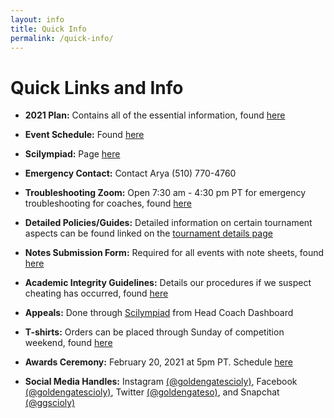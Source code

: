 ```yaml
---
layout: info
title: Quick Info
permalink: /quick-info/
---
```


# Quick Links and Info

- <b>2021 Plan:</b> Contains all of the essential information, found <a target="_blank" href="https://docs.google.com/document/d/1PgulkUgZ8pOl2daWdRuLzUSWo5lmfeKH7uJjoBNgBtk/edit">here</a>

- <b>Event Schedule:</b> Found <a target="_blank" href="https://docs.google.com/spreadsheets/d/1XhhFDybp2RPfqP_s_4udwhTCQWXFlkmDZoc5O-3EYFg/edit#gid=1308440264">here</a>

- <b>Scilympiad:</b> Page <a target="_blank" href="https://scilympiad.com/golden-gate">here</a>

- <b>Emergency Contact:</b> Contact Arya (510) 770-4760

- <b>Troubleshooting Zoom:</b> Open 7:30 am - 4:30 pm PT for emergency troubleshooting for coaches, found <a target="_blank" href="https://stanford.zoom.us/j/93917725257?pwd=WmpCL1dOWkdzbzdxN1JFMHBMd1B1UT09">here</a>

- <b>Detailed Policies/Guides:</b> Detailed information on certain tournament aspects can be found linked on the <a href="/details/">tournament details page</a>

- <b>Notes Submission Form:</b> Required for all events with note sheets, found <a target="_blank" href="https://forms.gle/3MENf7XUx1spKtDt6">here</a>

- <b>Academic Integrity Guidelines:</b> Details our procedures if we suspect cheating has occurred, found <a target="_blank" href="https://docs.google.com/document/d/1p-SrlxuggYGClG7R8Vz__0jYUTTMuQNCSHoSG7tRr14/edit?usp=sharing">here</a>

- <b>Appeals:</b> Done through <a target="_blank" href="https://scilympiad.com/golden-gate">Scilympiad</a> from Head Coach Dashboard

- <b>T-shirts:</b> Orders can be placed through Sunday of competition weekend, found <a target="_blank" href="https://www.customink.com/g/nga0-00cd-6nfk">here</a>

- <b>Awards Ceremony:</b> February 20, 2021 at 5pm PT. Schedule <a target="_blank" href="https://docs.google.com/document/d/1yu9vtbaEITvUqZculFzEZIy6IVRowMNpLhBmWEn2j20/edit?usp=sharing">here</a>

- <b>Social Media Handles:</b> Instagram <a target = "_blank" href="https://www.instagram.com/goldengatescioly/">(@goldengatescioly)</a>, Facebook <a target = "_blank" href="https://www.facebook.com/goldengatescioly">(@goldengatescioly)</a>, Twitter <a target = "_blank" href="https://twitter.com/goldengateso">(@goldengateso)</a>, and Snapchat <a target = "_blank" href="https://snapchat.com/add/ggscioly">(@ggscioly)</a>
